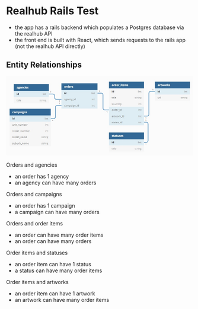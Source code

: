 # Realhub Rails Test

- the app has a rails backend which populates a Postgres database via the realhub API
- the front end is built with React, which sends requests to the rails app (not the realhub API directly)

## Entity Relationships

![entity_relationship_diagram](./docs/erd.png)

Orders and agencies
- an order has 1 agency
- an agency can have many orders

Orders and campaigns
- an order has 1 campaign
- a campaign can have many orders

Orders and order items
- an order can have many order items
- an order can have many orders

Order items and statuses
- an order item can have 1 status
- a status can have many order items

Order items and artworks
- an order item can have 1 artwork
- an artwork can have many order items